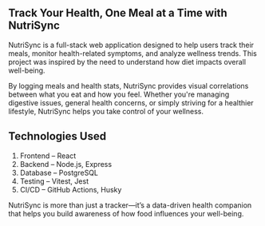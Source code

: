 <h2>Track Your Health, One Meal at a Time with NutriSync</h2>
<p>NutriSync is a full-stack web application designed to help users track their meals, monitor health-related symptoms, and analyze wellness trends. This project was inspired by the need to understand how diet impacts overall well-being.</p>

<p>By logging meals and health stats, NutriSync provides visual correlations between what you eat and how you feel. Whether you're managing digestive issues, general health concerns, or simply striving for a healthier lifestyle, NutriSync helps you take control of your wellness.</p>

<h2>Technologies Used</h2>
<ol>

  <li>Frontend – React</li>
  <li>Backend – Node.js, Express</li>
  <li>Database – PostgreSQL</li>
  <li>Testing – Vitest, Jest</li>
  <li>CI/CD – GitHub Actions, Husky</li>
</ol>
<p>NutriSync is more than just a tracker—it’s a data-driven health companion that helps you build awareness of how food influences your well-being. </p>
